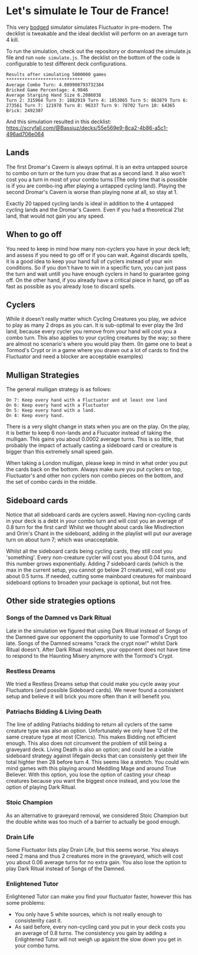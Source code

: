 # Let's simulate le Tour de France! 

This very [bodged](https://www.youtube.com/watch?v=lIFE7h3m40U) simulator simulates Fluctuator in pre-modern. The decklist is tweakable and the ideal decklist will perform on an average turn 4 kill.

To run the simulation, check out the repository or donwnload the simulate.js file and run `node simulate.js`. The decklist on the bottom of the code is configurable to test different deck configurations.

```
Results after simulating 5000000 games
*****************************
Average Combo Turn: 4.089908793732384
Bricked Game Percentage: 4.9846
Average Starging Hand Size 6.2086038
Turn 2: 315964 Turn 3: 1882919 Turn 4: 1053065 Turn 5: 863879 Turn 6: 273561 Turn 7: 121978 Turn 8: 96337 Turn 9: 78702 Turn 10: 64365 Brick: 2492307
```

And this simulation resulted in this decklist:
https://scryfall.com/@Bassiuz/decks/55e569e9-8ca2-4b86-a5c1-496ad706e064

## Lands
The first Dromar's Cavern is always optimal. It is an extra untapped source to combo on turn or the turn you draw that as a second land. It also won't cost you a turn in most of your combo turns (The only time that is possible is if you are combo-ing after playing a untapped cycling land).
Playing the second Dromar's Cavern is worse than playing none at all, so stay at 1.

Exactly 20 tapped cycling lands is ideal in addition to the 4 untapped cycling lands and the Dromar's Cavern. Even if you had a theoretical 21st land, that would not gain you any speed.

## When to go off
You need to keep in mind how many non-cyclers you have in your deck left; and assess if you need to go off or if you can wait. Against discards spells, it is a good idea to keep your hand full of cyclers instead of your win conditions. So if you don't have to win in a specific turn, you can just pass the turn and wait untill you have enough cyclers in hand to guarantee going off. On the other hand, if you already have a critical piece in hand, go off as fast as possible as you already lose to discard spells.

## Cyclers
While it doesn't really matter which Cycling Creatures you play, we advice to play as many 2 drops as you can. It is sub-optimal to ever play the 3rd land, because every cycler you remove from your hand will cost you a combo turn.
This also applies to your cycling creatures by the way; so there are almost no scenario's where you would play them. (In game one to beat a Tormod's Crypt or in a game where you drawn out a lot of cards to find the Fluctuator and need a blocker are acceptable examples)

## Mulligan Strategies

The general mulligan strategy is as follows:

```
On 7: Keep every hand with a Fluctuator and at least one land
On 6: Keep every hand with a Fluctuator
On 5: Keep every hand with a land.
On 4: Keep every hand.
```

There is a very slight change in stats when you are on the play. On the play, it is better to keep 6 non-lands and a Flucuator instead of taking the mulligan. This gains you about 0.0002 average turns. This is so little, that probably the impact of actually casting a sideboard card or creature is bigger than this extremely small speed gain.

When taking a London mulligan, please keep in mind in what order you put the cards back on the bottom. Always make sure you put cyclers on top, Fluctuator's and other non cyclers non combo pieces on the bottom, and the set of combo cards in the middle. 
## Sideboard cards
Notice that all sideboard cards are cyclers aswell. Having non-cycling cards in your deck is a debt in your combo turn and will cost you an average of 0.8 turn for the first card!
Whilst we thought about cards like Misdirection and Orim's Chant in the sideboard, adding in the playlist will put our average turn on about turn 7; which was unacceptable.

Whilst all the sideboard cards being cycling cards, they still cost you 'something'. Every non-creature cycler will cost you about 0.04 turns, and this number grows exponentially. Adding 7 sideboard cards (which is the max in the current setup, you cannot go below 21 creatures), will cost you about 0.5 turns.
If needed, cutting some mainboard creatures for mainboard sideboard options to broaden your package is optional, but not free.

## Other side strategies options
### Songs of the Damned vs Dark Ritual
Late in the simulation we figured that using Dark Ritual instead of Songs of the Damned gave our opponent the opportunity to use Tormod's Crypt too late. Songs of the Damned screams "crack the crypt now!" whilst Dark Ritual doesn't. After Dark Ritual resolves, your opponent does not have time to respond to the Haunting Misery anymore with the Tormod's Crypt.
### Restless Dreams
We tried a Restless Dreams setup that could make you cycle away your Fluctuators (and possible Sideboard cards). We never found a consistent setup and believe it will brick you more often than it will benefit you.
### Patriachs Bidding & Living Death
The line of adding Patriachs bidding to return all cyclers of the same creature type was also an option. Unfortunately we only have 12 of the same creature type at most (Clerics). This makes Bidding not efficient enough. This also does not circumvent the problem of still being a graveyard deck.
Living Death is also an option; and could be a viable sideboard strategy against lifegain decks that can consistenly get their life total highter then 28 before turn 4. This seems like a stretch. You could win mind games with this playing around Meddling Mage and around True Believer. With this option, you lose the option of casting your cheap creatures because you want the biggest once instead, and you lose the option of playing Dark Ritual.
### Stoic Champion
As an alternative to graveyard removal, we considered Stoic Champion but the double white was too much of a barrier to actually be good enough.
### Drain Life
Some Fluctuator lists play Drain Life, but this seems worse. You always need 2 mana and thus 2 creatures more in the graveyard, which will cost you about 0.06 average turns for no extra gain. You also lose the option to play Dark Ritual instead of Songs of the Damned.
### Enlightened Tutor
Enlightened Tutor can make you find your fluctuator faster, however this has some problems:
- You only have 5 white sources, which is not really enough to consistenlty cast it.
- As said before, every non-cycling card you put in your deck costs you an average of 0.8 turns. The consistency you gain by adding a Enlightened Tutor will not weigh up agaisnt the slow down you get in your combo turns.
